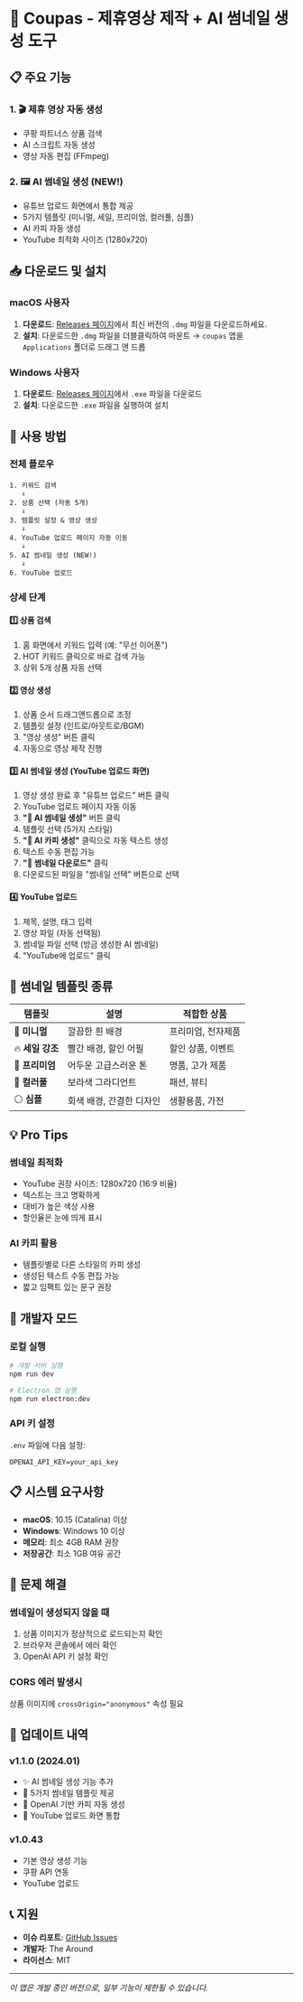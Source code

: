# 🚀 Coupas - 제휴영상 제작 + AI 썸네일 생성 도구

## 📋 주요 기능

### 1. 🎬 제휴 영상 자동 생성
- 쿠팡 파트너스 상품 검색
- AI 스크립트 자동 생성
- 영상 자동 편집 (FFmpeg)

### 2. 🖼️ AI 썸네일 생성 (NEW!)
- 유튜브 업로드 화면에서 통합 제공
- 5가지 템플릿 (미니멀, 세일, 프리미엄, 컬러풀, 심플)
- AI 카피 자동 생성
- YouTube 최적화 사이즈 (1280x720)

## 📥 다운로드 및 설치

### macOS 사용자
1. **다운로드**: [Releases 페이지](https://github.com/devatthearound/coupas/releases)에서 최신 버전의 `.dmg` 파일을 다운로드하세요.
2. **설치**: 다운로드한 `.dmg` 파일을 더블클릭하여 마운트 → `coupas` 앱을 `Applications` 폴더로 드래그 앤 드롭

### Windows 사용자
1. **다운로드**: [Releases 페이지](https://github.com/devatthearound/coupas/releases)에서 `.exe` 파일을 다운로드
2. **설치**: 다운로드한 `.exe` 파일을 실행하여 설치

## 🎯 사용 방법

### 전체 플로우

```
1. 키워드 검색
   ↓
2. 상품 선택 (자동 5개)
   ↓
3. 템플릿 설정 & 영상 생성
   ↓
4. YouTube 업로드 페이지 자동 이동
   ↓
5. AI 썸네일 생성 (NEW!)
   ↓
6. YouTube 업로드
```

### 상세 단계

#### 1️⃣ 상품 검색
1. 홈 화면에서 키워드 입력 (예: "무선 이어폰")
2. HOT 키워드 클릭으로 바로 검색 가능
3. 상위 5개 상품 자동 선택

#### 2️⃣ 영상 생성
1. 상품 순서 드래그앤드롭으로 조정
2. 템플릿 설정 (인트로/아웃트로/BGM)
3. "영상 생성" 버튼 클릭
4. 자동으로 영상 제작 진행

#### 3️⃣ AI 썸네일 생성 (YouTube 업로드 화면)
1. 영상 생성 완료 후 "유튜브 업로드" 버튼 클릭
2. YouTube 업로드 페이지 자동 이동
3. **"🎨 AI 썸네일 생성"** 버튼 클릭
4. 템플릿 선택 (5가지 스타일)
5. **"🤖 AI 카피 생성"** 클릭으로 자동 텍스트 생성
6. 텍스트 수동 편집 가능
7. **"💾 썸네일 다운로드"** 클릭
8. 다운로드된 파일을 "썸네일 선택" 버튼으로 선택

#### 4️⃣ YouTube 업로드
1. 제목, 설명, 태그 입력
2. 영상 파일 (자동 선택됨)
3. 썸네일 파일 선택 (방금 생성한 AI 썸네일)
4. "YouTube에 업로드" 클릭

## 🎨 썸네일 템플릿 종류

| 템플릿 | 설명 | 적합한 상품 |
|--------|------|------------|
| 🔲 **미니멀** | 깔끔한 흰 배경 | 프리미엄, 전자제품 |
| 🔥 **세일 강조** | 빨간 배경, 할인 어필 | 할인 상품, 이벤트 |
| 💎 **프리미엄** | 어두운 고급스러운 톤 | 명품, 고가 제품 |
| 🌈 **컬러풀** | 보라색 그라디언트 | 패션, 뷰티 |
| ⚪ **심플** | 회색 배경, 간결한 디자인 | 생활용품, 가전 |

## 💡 Pro Tips

### 썸네일 최적화
- YouTube 권장 사이즈: 1280x720 (16:9 비율)
- 텍스트는 크고 명확하게
- 대비가 높은 색상 사용
- 할인율은 눈에 띄게 표시

### AI 카피 활용
- 템플릿별로 다른 스타일의 카피 생성
- 생성된 텍스트 수동 편집 가능
- 짧고 임팩트 있는 문구 권장

## 🔧 개발자 모드

### 로컬 실행
```bash
# 개발 서버 실행
npm run dev

# Electron 앱 실행
npm run electron:dev
```

### API 키 설정
`.env` 파일에 다음 설정:
```
OPENAI_API_KEY=your_api_key
```

## 📋 시스템 요구사항

- **macOS**: 10.15 (Catalina) 이상
- **Windows**: Windows 10 이상
- **메모리**: 최소 4GB RAM 권장
- **저장공간**: 최소 1GB 여유 공간

## 🚨 문제 해결

### 썸네일이 생성되지 않을 때
1. 상품 이미지가 정상적으로 로드되는지 확인
2. 브라우저 콘솔에서 에러 확인
3. OpenAI API 키 설정 확인

### CORS 에러 발생시
상품 이미지에 `crossOrigin="anonymous"` 속성 필요

## 📝 업데이트 내역

### v1.1.0 (2024.01)
- ✨ AI 썸네일 생성 기능 추가
- 🎨 5가지 썸네일 템플릿 제공
- 🤖 OpenAI 기반 카피 자동 생성
- 🔗 YouTube 업로드 화면 통합

### v1.0.43
- 기본 영상 생성 기능
- 쿠팡 API 연동
- YouTube 업로드

## 📞 지원

- **이슈 리포트**: [GitHub Issues](https://github.com/devatthearound/coupas/issues)
- **개발자**: The Around
- **라이선스**: MIT

---

*이 앱은 개발 중인 버전으로, 일부 기능이 제한될 수 있습니다.*
